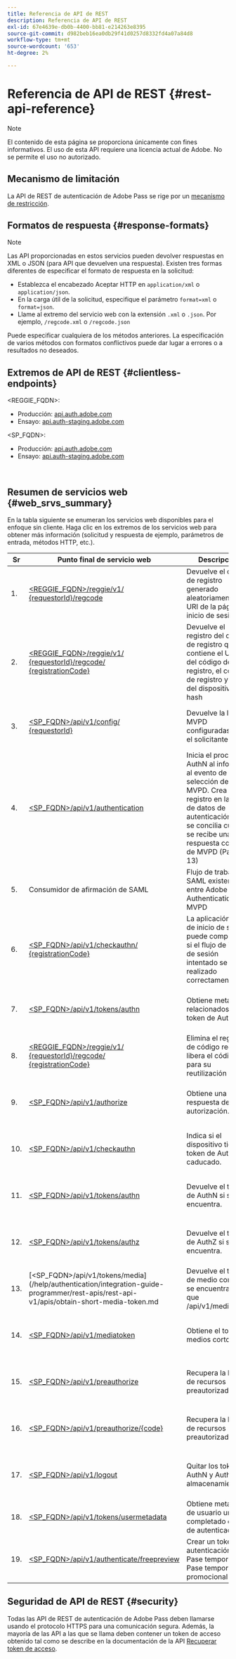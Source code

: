 ```yaml
---
title: Referencia de API de REST
description: Referencia de API de REST
exl-id: 67e4639e-db0b-4400-bb81-e214263e8395
source-git-commit: d982beb16ea0db29f41d0257d8332fd4a07a84d8
workflow-type: tm+mt
source-wordcount: '653'
ht-degree: 2%

---
```


# Referencia de API de REST {#rest-api-reference}

>[!NOTE]
>
>El contenido de esta página se proporciona únicamente con fines informativos. El uso de esta API requiere una licencia actual de Adobe. No se permite el uso no autorizado.

## Mecanismo de limitación

La API de REST de autenticación de Adobe Pass se rige por un [mecanismo de restricción](/help/authentication/integration-guide-programmers/throttling-mechanism.md).

## Formatos de respuesta {#response-formats}


>[!NOTE]
>
> Las API proporcionadas en estos servicios pueden devolver respuestas en XML o JSON (para API que devuelven una respuesta). Existen tres formas diferentes de especificar el formato de respuesta en la solicitud:
>
>* Establezca el encabezado Aceptar HTTP en `application/xml` o `application/json`.
>* En la carga útil de la solicitud, especifique el parámetro `format=xml` o `format=json`.
>* Llame al extremo del servicio web con la extensión `.xml` o `.json`. Por ejemplo, `/regcode.xml` o `/regcode.json`
>
>Puede especificar cualquiera de los métodos anteriores. La especificación de varios métodos con formatos conflictivos puede dar lugar a errores o a resultados no deseados.

## Extremos de API de REST {#clientless-endpoints}

&lt;REGGIE_FQDN>:

* Producción: [api.auth.adobe.com](http://api.auth.adobe.com/)
* Ensayo: [api.auth-staging.adobe.com](http://api.auth-staging.adobe.com/)

&lt;SP_FQDN>:

* Producción: [api.auth.adobe.com](http://api.auth.adobe.com/)
* Ensayo: [api.auth-staging.adobe.com](http://api.auth-staging.adobe.com/)

</br>


## Resumen de servicios web {#web_srvs_summary}

En la tabla siguiente se enumeran los servicios web disponibles para el enfoque sin cliente. Haga clic en los extremos de los servicios web para obtener más información (solicitud y respuesta de ejemplo, parámetros de entrada, métodos HTTP, etc.).


| Sr | Punto final de servicio web | Descripción | <!--[Diag.  </br>Ref](http://tve.helpdocsonline.com/api-reference-v2-test#illustration)-->. | Alojado en | Llamado por |
|-----|------------------------------------------------------------------------------------------------------------------------------------------------------------------------------------------------|--------------------------------------------------------------------------------------------------------------------------------------------------------------------------------------------|---------------------------------------------------------------------------------------------|-----------------------------------------------------------|-----------------------------|
| 1. | [&lt;REGGIE_FQDN>/reggie/v1/ </br> {requestorId}/regcode](/help/authentication/integration-guide-programmers/legacy/rest-api-v1/apis/registration-code-request.md) | Devuelve el código de registro generado aleatoriamente y el URI de la página de inicio de sesión | 2 | Adobe </br>Servicio de código regular | Smart Device |
| 2. | [&lt;REGGIE_FQDN>/reggie/v1/ </br> {requestorId}/regcode/ </br> {registrationCode}](/help/authentication/integration-guide-programmers/legacy/rest-api-v1/apis/return-registration-record.md) | Devuelve el registro del código de registro que contiene el UUID del código de registro, el código de registro y el ID del dispositivo con hash | 8 | Adobe </br>Servicio de código regular | Adobe Pass Authentication |
| 3. | [&lt;SP_FQDN>/api/v1/config/ </br> {requestorId}](/help/authentication/integration-guide-programmers/legacy/rest-api-v1/apis/provide-mvpd-list.md) | Devuelve la lista de MVPD configuradas para el solicitante | 5 | Adobe </br>Servicio de autenticación </br>Adobe Pass </br>de | Iniciar sesión en la aplicación </br>Web </br> |
| 4. | [&lt;SP_FQDN>/api/v1/authentication](/help/authentication/integration-guide-programmers/legacy/rest-api-v1/apis/initiate-authentication.md) | Inicia el proceso AuthN al informar al evento de selección de MVPD. Crea un registro en la base de datos de autenticación, que se concilia cuando se recibe una respuesta correcta de MVPD (Paso 13) | 7 | Adobe </br>Servicio de autenticación </br>Adobe Pass </br>de | Iniciar sesión en la aplicación </br>Web </br> |
| 5. | Consumidor de afirmación de SAML | Flujo de trabajo SAML existente entre Adobe Pass Authentication y MVPD | 13 | Servicio </br>de autenticación </br>de Adobe Pass | Adobe Pass Authentication |
| 6. | [&lt;SP_FQDN>/api/v1/checkauthn/ </br> {registrationCode}](/help/authentication/integration-guide-programmers/legacy/rest-api-v1/apis/check-authentication-flow-by-second-screen-web-app.md) | La aplicación web de inicio de sesión puede comprobar si el flujo de inicio de sesión intentado se ha realizado correctamente |                                                                                             | Autenticación de Adobe Pass </br>   </br>Servicio | Iniciar sesión   </br>Web   </br>Aplicación |
| 7. | [&lt;SP_FQDN>/api/v1/tokens/authn](/help/authentication/integration-guide-programmers/legacy/rest-api-v1/apis/retrieve-authentication-token.md) | Obtiene metadatos relacionados con el token de AuthN | 15 | Servicio </br>de autenticación </br>de Adobe Pass | Smart Device |
| 8. | [&lt;REGGIE_FQDN>/reggie/v1/ </br> {requestorId}/regcode/ </br> {registrationCode}](/help/authentication/integration-guide-programmers/legacy/rest-api-v1/apis/delete-registration-record.md) | Elimina el registro de código reg y libera el código reg para su reutilización | 16 | Adobe </br>Servicio de código regular | Adobe Pass Authentication |
| 9. | [&lt;SP_FQDN>/api/v1/authorize](/help/authentication/integration-guide-programmers/legacy/rest-api-v1/apis/initiate-authorization.md) | Obtiene una respuesta de autorización. | 17 | Servicio </br>de autenticación </br>de Adobe Pass | Smart Device |
| 10. | [&lt;SP_FQDN>/api/v1/checkauthn](/help/authentication/integration-guide-programmers/legacy/rest-api-v1/apis/check-authentication-token.md) | Indica si el dispositivo tiene un token de AuthN no caducado. |                                                                                             | Servicio </br>de autenticación </br>de Adobe Pass | Smart Device |
| 11. | [&lt;SP_FQDN>/api/v1/tokens/authn](/help/authentication/integration-guide-programmers/legacy/rest-api-v1/apis/retrieve-authentication-token.md) | Devuelve el token de AuthN si se encuentra. |                                                                                             | Servicio </br>de autenticación </br>de Adobe Pass | Smart Device |
| 12. | [&lt;SP_FQDN>/api/v1/tokens/authz](/help/authentication/integration-guide-programmers/legacy/rest-api-v1/apis/retrieve-authorization-token.md) | Devuelve el token de AuthZ si se encuentra. |                                                                                             | Servicio </br>de autenticación </br>de Adobe Pass | Smart Device |
| 13. | [&lt;SP_FQDN>/api/v1/tokens/media](/help/authentication/integration-guide-programmer/rest-apis/rest-api-v1/apis/obtain-short-media-token.md | Devuelve el token de medio corto si se encuentra, igual que /api/v1/mediatoken |                                                                                             | Servicio </br>de autenticación </br>de Adobe Pass | Smart Device |
| 14. | [&lt;SP_FQDN>/api/v1/mediatoken](/help/authentication/integration-guide-programmers/legacy/rest-api-v1/apis/obtain-short-media-token.md) | Obtiene el token de medios corto |                                                                                             | Servicio </br>de autenticación </br>de Adobe Pass | Smart Device |
| 15. | [&lt;SP_FQDN>/api/v1/preauthorize](/help/authentication/integration-guide-programmers/legacy/rest-api-v1/apis/retrieve-list-of-preauthorized-resources.md) | Recupera la lista de recursos preautorizados |                                                                                             | Servicio </br>de autenticación </br>de Adobe Pass | Smart Device |
| 16. | [&lt;SP_FQDN>/api/v1/preauthorize/{code}](/help/authentication/integration-guide-programmers/legacy/rest-api-v1/apis/retrieve-list-of-preauthorized-resources-by-second-screen-web-app.md) | Recupera la lista de recursos preautorizados |                                                                                             | Servicio </br>de autenticación </br>de Adobe Pass | Iniciar sesión en aplicación web |
| 17. | [&lt;SP_FQDN>/api/v1/logout](/help/authentication/integration-guide-programmers/legacy/rest-api-v1/apis/initiate-logout.md) | Quitar los tokens AuthN y AuthZ del almacenamiento |                                                                                             | Autenticación de Adobe Pass </br>   </br>Servicio | Smart Device |
| 18. | [&lt;SP_FQDN>/api/v1/tokens/usermetadata](/help/authentication/integration-guide-programmers/legacy/rest-api-v1/apis/user-metadata.md) | Obtiene metadatos de usuario una vez completado el flujo de autenticación | N/D | N/D | Smart Device |
| 19. | [&lt;SP_FQDN>/api/v1/authenticate/freepreview](/help/authentication/integration-guide-programmers/legacy/rest-api-v1/apis/free-preview-for-temp-pass-and-promotional-temp-pass.md) | Crear un token de autenticación para Pase temporal o Pase temporal promocional | N/D | Servicio </br>de autenticación </br>de Adobe Pass | Smart Device |


## Seguridad de API de REST {#security}

Todas las API de REST de autenticación de Adobe Pass deben llamarse usando el protocolo HTTPS para una comunicación segura. Además, la mayoría de las API a las que se llama deben contener un token de acceso obtenido tal como se describe en la documentación de la API [Recuperar token de acceso](../../rest-apis/rest-api-dcr/apis/dynamic-client-registration-apis-retrieve-access-token.md).
